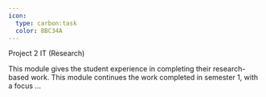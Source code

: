 ```yaml
---
icon:
  type: carbon:task
  color: 8BC34A
---
```

Project 2 IT (Research)

This module gives the student experience in completing their research-based work. This module continues the work completed in semester 1, with a focus ... 
